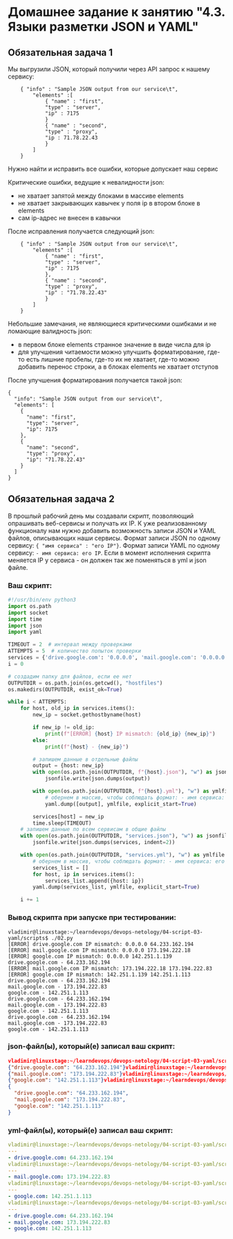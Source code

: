# Домашнее задание к занятию "4.3. Языки разметки JSON и YAML"


## Обязательная задача 1
Мы выгрузили JSON, который получили через API запрос к нашему сервису:
```
    { "info" : "Sample JSON output from our service\t",
        "elements" :[
            { "name" : "first",
            "type" : "server",
            "ip" : 7175 
            }
            { "name" : "second",
            "type" : "proxy",
            "ip : 71.78.22.43
            }
        ]
    }
```
  Нужно найти и исправить все ошибки, которые допускает наш сервис

Критические ошибки, ведущие к невалидности json:

 - не хватает запятой между блоками в массиве elements
 - не хватает закрывающих кавычек у поля ip в втором блоке в elements
 - сам ip-адрес не внесен в кавычки

После исправления получается следующий json:

```
    { "info" : "Sample JSON output from our service\t",
        "elements" :[
            { "name" : "first",
            "type" : "server",
            "ip" : 7175 
            },
            { "name" : "second",
            "type" : "proxy",
            "ip" : "71.78.22.43"
            }
        ]
    }
```

Небольшие замечания, не являющиеся критическими ошибками и не ломающие валидность json:

 - в первом блоке elements странное значение в виде числа для ip
 - для улучшения читаемости можно улучшить форматирование, где-то есть лишние пробелы, где-то их не хватает, где-то можно добавить перенос строки, а в блоках elements не хватает отступов

После улучшения форматирования получается такой json:

```
{
  "info": "Sample JSON output from our service\t",
  "elements": [
    {
      "name": "first",
      "type": "server",
      "ip": 7175
    },
    {
      "name": "second",
      "type": "proxy",
      "ip": "71.78.22.43"
    }
  ]
}
```

## Обязательная задача 2
В прошлый рабочий день мы создавали скрипт, позволяющий опрашивать веб-сервисы и получать их IP. К уже реализованному функционалу нам нужно добавить возможность записи JSON и YAML файлов, описывающих наши сервисы. Формат записи JSON по одному сервису: `{ "имя сервиса" : "его IP"}`. Формат записи YAML по одному сервису: `- имя сервиса: его IP`. Если в момент исполнения скрипта меняется IP у сервиса - он должен так же поменяться в yml и json файле.

### Ваш скрипт:
```python
#!/usr/bin/env python3
import os.path
import socket
import time
import json
import yaml

TIMEOUT = 2  # интервал между проверками
ATTEMPTS = 5  # количество попыток проверки
services = {'drive.google.com': '0.0.0.0', 'mail.google.com': '0.0.0.0', 'google.com': '0.0.0.0'}
i = 0

# создадим папку для файлов, если ее нет
OUTPUTDIR = os.path.join(os.getcwd(), "hostfiles")
os.makedirs(OUTPUTDIR, exist_ok=True)

while i < ATTEMPTS:
    for host, old_ip in services.items():
        new_ip = socket.gethostbyname(host)

        if new_ip != old_ip:
            print(f"[ERROR] {host} IP mismatch: {old_ip} {new_ip}")
        else:
            print(f"{host} - {new_ip}")

        # запишем данные в отдельные файлы
        output = {host: new_ip}
        with open(os.path.join(OUTPUTDIR, f"{host}.json"), "w") as jsonfile:
            jsonfile.write(json.dumps(output))

        with open(os.path.join(OUTPUTDIR, f"{host}.yml"), "w") as ymlfile:
            # обернем в массив, чтобы соблюдать формат: - имя сервиса: его IP
            yaml.dump([output], ymlfile, explicit_start=True)

        services[host] = new_ip
        time.sleep(TIMEOUT)
    # запишем данные по всем сервисам в общие файлы
    with open(os.path.join(OUTPUTDIR, "services.json"), "w") as jsonfile:
        jsonfile.write(json.dumps(services, indent=2))

    with open(os.path.join(OUTPUTDIR, "services.yml"), "w") as ymlfile:
        # обернем в массив, чтобы соблюдать формат: - имя сервиса: его IP
        services_list = []
        for host, ip in services.items():
            services_list.append({host: ip})
        yaml.dump(services_list, ymlfile, explicit_start=True)

    i += 1
```

### Вывод скрипта при запуске при тестировании:
```
vladimir@linuxstage:~/learndevops/devops-netology/04-script-03-yaml/scripts$ ./02.py 
[ERROR] drive.google.com IP mismatch: 0.0.0.0 64.233.162.194
[ERROR] mail.google.com IP mismatch: 0.0.0.0 173.194.222.18
[ERROR] google.com IP mismatch: 0.0.0.0 142.251.1.139
drive.google.com - 64.233.162.194
[ERROR] mail.google.com IP mismatch: 173.194.222.18 173.194.222.83
[ERROR] google.com IP mismatch: 142.251.1.139 142.251.1.113
drive.google.com - 64.233.162.194
mail.google.com - 173.194.222.83
google.com - 142.251.1.113
drive.google.com - 64.233.162.194
mail.google.com - 173.194.222.83
google.com - 142.251.1.113
drive.google.com - 64.233.162.194
mail.google.com - 173.194.222.83
google.com - 142.251.1.113
```

### json-файл(ы), который(е) записал ваш скрипт:
```json
vladimir@linuxstage:~/learndevops/devops-netology/04-script-03-yaml/scripts/hostfiles$ cat drive.google.com.json 
{"drive.google.com": "64.233.162.194"}vladimir@linuxstage:~/learndevops/devops-netology/04-script-03-yaml/scripts/hostfiles$ cat mail.google.com.json 
{"mail.google.com": "173.194.222.83"}vladimir@linuxstage:~/learndevops/devops-netology/04-script-03-yaml/scripts/hostfiles$ cat google.com.json 
{"google.com": "142.251.1.113"}vladimir@linuxstage:~/learndevops/devops-netology/04-script-03-yaml/scripts/hostfiles$ cat services.json 
{
  "drive.google.com": "64.233.162.194",
  "mail.google.com": "173.194.222.83",
  "google.com": "142.251.1.113"
}
```

### yml-файл(ы), который(е) записал ваш скрипт:
```yaml
vladimir@linuxstage:~/learndevops/devops-netology/04-script-03-yaml/scripts/hostfiles$ cat drive.google.com.yml 
---
- drive.google.com: 64.233.162.194
vladimir@linuxstage:~/learndevops/devops-netology/04-script-03-yaml/scripts/hostfiles$ cat mail.google.com.yml 
---
- mail.google.com: 173.194.222.83
vladimir@linuxstage:~/learndevops/devops-netology/04-script-03-yaml/scripts/hostfiles$ cat google.com.yml 
---
- google.com: 142.251.1.113
vladimir@linuxstage:~/learndevops/devops-netology/04-script-03-yaml/scripts/hostfiles$ cat services.yml 
---
- drive.google.com: 64.233.162.194
- mail.google.com: 173.194.222.83
- google.com: 142.251.1.113

```
